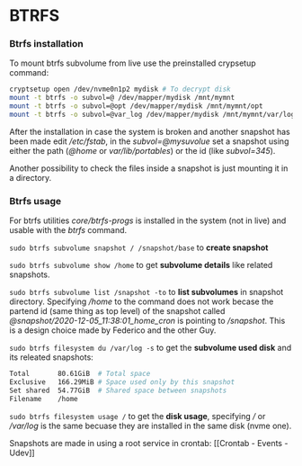 # BTRFS
### Btrfs installation
To mount btrfs subvolume from live use the preinstalled crypsetup command:

```bash
cryptsetup open /dev/nvme0n1p2 mydisk # To decrypt disk
mount -t btrfs -o subvol=@ /dev/mapper/mydisk /mnt/mymnt
mount -t btrfs -o subvol=@opt /dev/mapper/mydisk /mnt/mymnt/opt
mount -t btrfs -o subvol=@var_log /dev/mapper/mydisk /mnt/mymnt/var/log
```

After the installation in case the system is broken and another snapshot has been made edit */etc/fstab*, in the *subvol=@mysuvolue* set a snapshot using either the path (*@home* or *var/lib/portables*) or the id (like *subvol=345*).

Another possibility to check the files inside a snapshot is just mounting it in a directory.

### Btrfs usage
For btrfs utilities *core/btrfs-progs* is installed in the system (not in live) and usable with the *btrfs* command.

`sudo btrfs subvolume snapshot / /snapshot/base` to **create snapshot**

`sudo btrfs subvolume show /home` to get **subvolume details** like related snapshots.

`sudo btrfs subvolume list /snapshot -to` to **list subvolumes** in snapshot directory. Specifying */home* to the command does not work becase the partend id (same thing as top level) of the snapshot called *@snapshot/2020-12-05_11:38:01_home_cron* is pointing to */snapshot*. This is a design choice made by Federico and the other Guy.

`sudo btrfs filesystem du /var/log -s` to get the **subvolume used disk** and its releated snapshots:

```bash
Total       80.61GiB  # Total space
Exclusive   166.29MiB # Space used only by this snapshot
Set shared  54.77GiB  # Shared space between snapshots
Filename    /home
```

`sudo btrfs filesystem usage /` to get the **disk usage**, specifying */* or */var/log* is the same becuase they are installed in the same disk (nvme one).

Snapshots are made in using a root service in crontab: [[Crontab - Events - Udev]]
